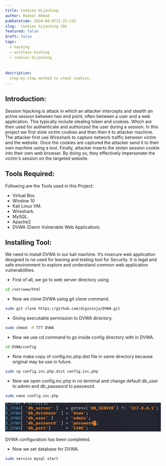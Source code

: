 ```yaml
---
title: Cookies Hijacking
author: Radeel Ahmad
pubDatetime: 2024-08-8T12:22:23Z
slug:  cookies hijacking 101
featured: false
draft: false
tags:
  - hacking
  - wireless-hacking
  - cookies-hijacking


description:
  step-by-step method to steal cookies.
---
```


## Introduction: 
Session hijacking is attack in which an attacker intercepts and stealth an active session between 
two end point, often between a user and a web application. This typically include stealing token 
and cookies. Which are then used for authenticate and authorized the user during a session.
In this project we first stole victim cookies and then then it to attacker machine. The attacker first 
use Wireshark to capture network traffic between victim and the website. Once the cookies are 
captured the attacker send it to their own machine using a tool. Finally, attacker inserts the stolen 
session cookie into their own web browser. By doing so, they effectively impersonate the victim's 
session on the targeted website.

## Tools Required: 
Following are the Tools used in this Project: 
- Virtual Box
- Window 10 
- Kali Linux VM.
- Wireshark.
- MySQL.
- Apache2
- DVWA (Damn Vulnerable Web Application). 

## Installing Tool: 
We need to install DVWA in our kali machine. It’s insecure web application designed to ne used 
for leaning and testing tool for Security. It is legal and safe environment to explore and 
understand common web application vulnerabilities.


- First of all, we go to web server directory using.
```bash
cd /var/www/html
```

- Now we clone DVWA using git clone command.
```bash
sudo git clone https://github.com/digininja/DVWA.git
```

- Giving executable permission to DVWA directory.
```bash
sudo chmod -R 777 DVWA
```

- Now we use cd command to go inside config directory with in DVWA.
```bash
cd DVWA/config
```

- Now make copy of config.inc.php.dist file in same directory because original may be use in future.
```bash
sudo cp config.inc.php.dist config.inc.php
```

- Now we open config.inc.php in no terminal and change default db_user to admin and db_password to password.
```bash
sudo nano config.inc.php
```

<img src="https://raw.githubusercontent.com/RadeelAhmad/my-portfolio/main/src/content/blog/Images/CH-1.jpg" alt="cookies hijacking">

DVWA configuration has been completed.

- Now we set database for DVWA.
```bash
sudo service mysql start
```
